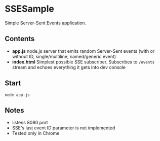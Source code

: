 # SSESample
Simple Server-Sent Events application. 

## Contents
* **app.js** node.js server that emits random Server-Sent events (with or without ID, single/multiline, named/generic event)
* **index.html** Simplest possible SSE subscriber. Subscribes to `/events` stream and echoes everything it gets into dev console

## Start
`node app.js`

## Notes
* listens 8080 port
* SSE's last event ID parameter is not implemented
* Tested only in Chrome

